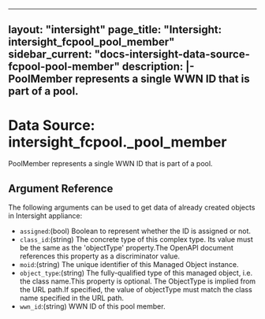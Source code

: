 
---
layout: "intersight"
page_title: "Intersight: intersight_fcpool_pool_member"
sidebar_current: "docs-intersight-data-source-fcpool-pool-member"
description: |-
PoolMember represents a single WWN ID that is part of a pool.
---

# Data Source: intersight_fcpool._pool_member
PoolMember represents a single WWN ID that is part of a pool.
## Argument Reference
The following arguments can be used to get data of already created objects in Intersight appliance:
* `assigned`:(bool) Boolean to represent whether the ID is assigned or not. 
* `class_id`:(string) The concrete type of this complex type. Its value must be the same as the 'objectType' property.The OpenAPI document references this property as a discriminator value. 
* `moid`:(string) The unique identifier of this Managed Object instance. 
* `object_type`:(string) The fully-qualified type of this managed object, i.e. the class name.This property is optional. The ObjectType is implied from the URL path.If specified, the value of objectType must match the class name specified in the URL path. 
* `wwn_id`:(string) WWN ID of this pool member. 
